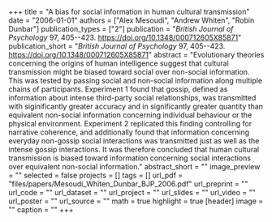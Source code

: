 +++
title = "A bias for social information in human cultural transmission"
date = "2006-01-01"
authors = ["Alex Mesoudi", "Andrew Whiten", "Robin Dunbar"]
publication_types = ["2"]
publication = "_British Journal of Psychology_ 97, 405--423. https://doi.org/10.1348/000712605X85871"
publication_short = "_British Journal of Psychology_ 97, 405--423. https://doi.org/10.1348/000712605X85871"
abstract = "Evolutionary theories concerning the origins of human intelligence suggest that cultural transmission might be biased toward social over non-social information. This was tested by passing social and non-social information along multiple chains of participants. Experiment 1 found that gossip, defined as information about intense third-party social relationships, was transmitted with siginificantly greater accuracy and in significantly greater quantity than equivalent non-social information concerning individual behaviour or the physical environment. Experiment 2 replicated this finding controlling for narrative coherence, and additionally found that information concerning everyday non-gossip social interactions was transmitted just as well as the intense gossip interactions. It was therefore concluded that human cultural transmission is biased toward information concerning social interactions over equivalent non-social information."
abstract_short = ""
image_preview = ""
selected = false
projects = []
tags = []
url_pdf = "files/papers/Mesoudi_Whiten_Dunbar_BJP_2006.pdf"
url_preprint = ""
url_code = ""
url_dataset = ""
url_project = ""
url_slides = ""
url_video = ""
url_poster = ""
url_source = ""
math = true
highlight = true
[header]
image = ""
caption = ""
+++
